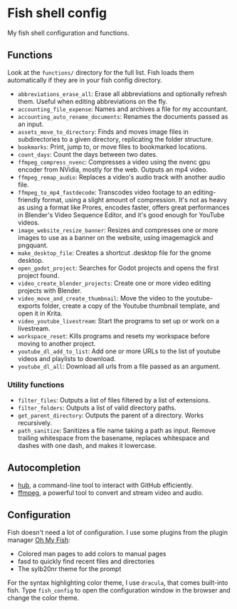 # Fish shell config

My fish shell configuration and functions.

## Functions ##

Look at the `functions/` directory for the full list. Fish loads them automatically if they are in your fish config directory.

- `abbreviations_erase_all`: Erase all abbreviations and optionally refresh them. Useful when editing abbreviations on the fly.
- `accounting_file_expense`: Names and archives a file for my accountant.
- `accounting_auto_rename_documents`: Renames the documents passed as an input.
- `assets_move_to_directory`: Finds and moves image files in subdirectories to a given directory, replicating the folder structure.
- `bookmarks`: Print, jump to, or move files to bookmarked locations.
- `count_days`: Count the days between two dates.
- `ffmpeg_compress_nvenc`: Compresses a video using the nvenc gpu encoder from NVidia, mostly for the web. Outputs an mp4 video.
- `ffmpeg_remap_audio`: Replaces a video's audio track with another audio file.
- `ffmpeg_to_mp4_fastdecode`: Transcodes video footage to an editing-friendly format, using a slight amount of compression. It's not as heavy as using a format like Prores, encodes faster, offers great performances in Blender's Video Sequence Editor, and it's good enough for YouTube videos.
- `image_website_resize_banner`: Resizes and compresses one or more images to use as a banner on the website, using imagemagick and pngquant.
- `make_desktop_file`: Creates a shortcut .desktop file for the gnome desktop.
- `open_godot_project`: Searches for Godot projects and opens the first project found.
- `video_create_blender_projects`: Create one or more video editing projects with Blender.
- `video_move_and_create_thumbnail`: Move the video to the youtube-exports folder, create a copy of the Youtube thumbnail template, and open it in Krita.
- `video_youtube_livestream`: Start the programs to set up or work on a livestream.
- `workspace_reset`: Kills programs and resets my workspace before moving to another project.
- `youtube_dl_add_to_list`: Add one or more URLs to the list of youtube videos and playlists to download.
- `youtube_dl_all`: Download all urls from a file passed as an argument.

### Utility functions ###

- `filter_files`: Outputs a list of files filtered by a list of extensions.
- `filter_folders`: Outputs a list of valid directory paths.
- `get_parent_directory`: Outputs the parent of a directory. Works recursively.
- `path_sanitize`: Sanitizes a file name taking a path as input. Remove trailing whitespace from the basename, replaces whitespace and dashes with one dash, and makes it lowercase.


## Autocompletion ##

- [hub](https://github.com/github/hub), a command-line tool to interact with GitHub efficiently.
- [ffmpeg](https://ffmpeg.org/), a powerful tool to convert and stream video and audio.

## Configuration ##

Fish doesn't need a lot of configuration. I use some plugins from the plugin manager [Oh My Fish](https://github.com/oh-my-fish/oh-my-fish):

- Colored man pages to add colors to manual pages
- fasd to quickly find recent files and directories
- The sylb20nr theme for the prompt

For the syntax highlighting color theme, I use `dracula`, that comes built-into fish. Type `fish_config` to open the configuration window in the browser and change the color theme.

